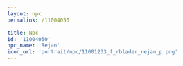 ```yaml
---
layout: npc
permalink: /11004050

title: Npc
id: '11004050'
npc_name: 'Rejan'
icon_url: 'portrait/npc/11001233_f_rblader_rejan_p.png'
---
```

